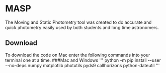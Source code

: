 # MASP
The Moving and Static Photometry tool was created to do accurate and quick photometry easily used by both students and long time astronomers.
## Download
To download the code on Mac enter the following commands into your terminal one at a time.
###Mac and Windows
'''
python -m pip install --user --no-deps numpy matplotlib photutils pyds9 callhorizons python-dateutil
'''